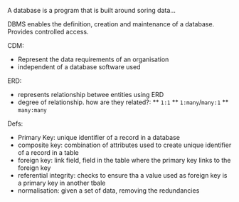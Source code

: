 A database is a program that is built around soring data...

DBMS enables the definition, creation and maintenance of a database. Provides controlled access.

CDM:
* Represent the data requirements of an organisation
* independent of a database software used

ERD:
* represents relationship betwee entities using ERD
* degree of relationship. how are they related?:
** `1:1`
** `1:many`/`many:1`
** `many:many`

Defs:
* Primary Key: unique identifier of a record in a database
* composite key: combination of attributes used to create unique identifier of a record in a table
* foreign key: link field, field in the table where the primary key links to the foreign key
* referential integrity: checks to ensure tha a value used as foreign key is a primary key in another tbale
* normalisation: given a set of data, removing the redundancies
